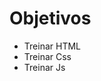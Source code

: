 <h1>Objetivos</h1>
  <ul style="color:'red';">
    <li>Treinar HTML
    <li>Treinar Css
    <li>Treinar Js
  
  </ul>
